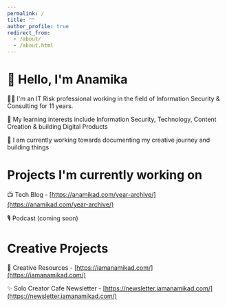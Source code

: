 ```yaml
---
permalink: /
title: ""
author_profile: true
redirect_from: 
  - /about/
  - /about.html
---
```

👋 Hello, I'm Anamika
======
👩‍💻 I'm an IT Risk professional working in the field of Information Security & Consulting for 11 years. 

📖 My learning interests include Information Security, Technology, Content Creation & building Digital Products

🎥 I am currently working towards documenting my creative journey and building things

Projects I'm currently working on
======

📺 Tech Blog - [https://anamikad.com/year-archive/](https://anamikad.com/year-archive/)

🎙️ Podcast (coming soon)

Creative Projects
======
🌱 Creative Resources - [https://iamanamikad.com/](https://iamanamikad.com/)
 
✨ Solo Creator Cafe Newsletter - [https://newsletter.iamanamikad.com/](https://newsletter.iamanamikad.com/)




